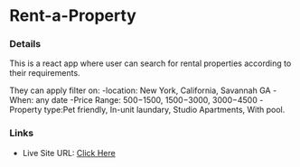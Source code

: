  # Rent-a-Property

### Details

This is a react app where user can search for rental properties according to their requirements.

They can apply filter on:
-location: New York, California, Savannah GA
-When: any date
-Price Range: $500-$1500, $1500-$3000, $3000-$4500
-Property type:Pet friendly, In-unit laundary, Studio Apartments, With pool.



### Links

- Live Site URL: [Click Here](https://rent-a-property-eosin.vercel.app/)